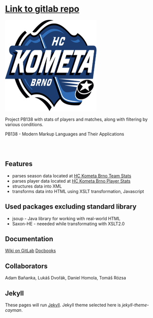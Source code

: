 # [Link to gitlab repo](https://gitlab.fi.muni.cz/xrozsa1/PB138-kometa-brno-stats)
<img src="https://raw.githubusercontent.com/danci5/kometa-brno-stats/master/HC_Kometa_Brno.png" height="300" width="300" >

Project PB138 with stats of players and matches, along with filtering by various conditions.

PB138 - Modern Markup Languages and Their Applications

<br><br>

## Features

* parses season data located at [HC Kometa Brno Team Stats](http://www.hc-kometa.cz/zapas.asp?sezona=2017)
* parses player data located at [HC Kometa Brno Player Stats](http://www.hc-kometa.cz/statistiky.asp?sezona=2017)
* structures data into XML
* transforms data into HTML using XSLT transformation, Javascript

## Used packages excluding standard library

* jsoup - Java library for working with real-world HTML
* Saxon-HE - neeeded while transformating with XSLT2.0

## Documentation
[Wiki on GitLab](https://gitlab.fi.muni.cz/xrozsa1/PB138-kometa-brno-stats/wikis)
[Docbooks](https://gitlab.fi.muni.cz/xrozsa1/PB138-kometa-brno-stats/tree/master/reports)

## Collaborators
Adam Baňanka, Lukáš Dvořák, Daniel Homola, Tomáš Rózsa

## Jekyll 

These pages will run [Jekyll](https://jekyllrb.com/).
Jekyll theme selected here is _jekyll-theme-cayman_.
